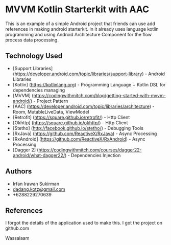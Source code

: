 # MVVM Kotlin Starterkit with AAC
This is an example of a simple Android project that friends can use
add references in making android starterkit. In it already uses language
kotlin programming and using Android Architecture Component for the flow process
data processing.

## Technology Used
* [Support Libraries] (https://developer.android.com/topic/libraries/support-library) - Android Libraries
* [Kotlin] (https://kotlinlang.org) - Programming Language + Kotlin DSL for dependencies managing
* [MVVM] (https://codingwithmitch.com/blog/getting-started-with-mvvm-android/) - Project Pattern
* [AAC] (https://developer.android.com/topic/libraries/architecture) - Room, MutableLiveData, ViewModel
* [Retrofit] (https://square.github.io/retrofit/) - Http Client
* [Okhttp] (https://square.github.io/okhttp/) - Http Client
* [Stetho] (http://facebook.github.io/stetho/) - Debugging Tools
* [RxJava] (https://github.com/ReactiveX/RxJava) - Async Processing
* [RxAndroid] (https://github.com/ReactiveX/RxAndroid) - Async Processing
* [Dagger 2] (https://codingwithmitch.com/courses/dagger22-android/what-dagger22/) - Dependencies Injection 

## Authors
* Irfan Irawan Sukirman 
* dadang.kotz@gmail.com
* +6288229270639

## References
I forgot the details of the application used to make this. I got the project on github.com

Wassalaam